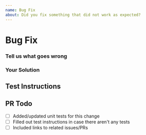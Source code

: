 ```yaml
---
name: Bug Fix
about: Did you fix something that did not work as expected?
---
```


<!-- Thanks for creating a pull request! Before you submit, please read the following -->

<!-- Search open/closed  issues before submitting since someone might have pushed the same thing before -->

# Bug Fix

<!-- Provide the details of the pull request here and include existing issues this resolves -->

### Tell us what goes wrong

<!-- Tell us what should happen -->

### Your Solution

<!-- Describe how you fixed the bug -->

## Test Instructions

<!-- In case it is impossible (or too hard) to reliably test this feature/fix with unit tests, please -->
<!-- provide test instructions! -->

## PR Todo

- [ ] Added/updated unit tests for this change
- [ ] Filled out test instructions in case there aren't any tests
- [ ] Included links to related issues/PRs